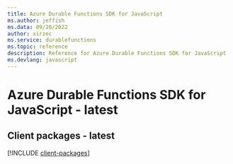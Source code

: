 ```yaml
---
title: Azure Durable Functions SDK for JavaScript
ms.author: jeffish
ms.data: 09/20/2022
author: xirzec
ms.service: durablefunctions
ms.topic: reference
description: Reference for Azure Durable Functions SDK for JavaScript
ms.devlang: javascript
---
```

# Azure Durable Functions SDK for JavaScript - latest

## Client packages - latest
[!INCLUDE [client-packages](durable-functions-client-index.md)]
